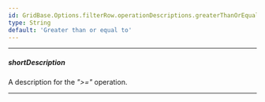```yaml
---
id: GridBase.Options.filterRow.operationDescriptions.greaterThanOrEqual
type: String
default: 'Greater than or equal to'
---
```

---
##### shortDescription
A description for the *">="* operation.

---
